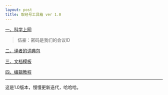 ```yaml
---
layout: post
title: 取经号工具箱 ver 1.0
---
```


[一、科学上网](https://www.jianguoyun.com/p/DVWdEJAQvv3eBhjO6KIB)

> 伍豪：密码是我们的会议ID

[二、译者的词典包](https://www.jianguoyun.com/p/DYrygsMQvv3eBhj7qcQB)

[三、文档模板](https://www.jianguoyun.com/p/DdFMo7YQvv3eBhiBqsQB)

[四、编辑教程](https://www.jianguoyun.com/p/DT9fjFIQvv3eBhicqsQB)

***

这是1.0版本，慢慢更新迭代，哈哈哈。
